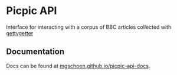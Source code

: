 # Picpic API

Interface for interacting with a corpus of BBC articles collected with [gettygetter](https://github.com/mgschoen/gettygetter)

## Documentation

Docs can be found at [mgschoen.github.io/picpic-api-docs](https://mgschoen.github.io/picpic-api-docs).
